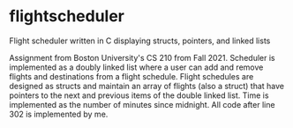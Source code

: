 # flightscheduler
Flight scheduler written in C displaying structs, pointers, and linked lists

Assignment from Boston University's CS 210 from Fall 2021. Scheduler is implemented as a doubly linked list where a user can add and remove flights and destinations from a flight schedule. Flight schedules are designed as structs and maintain an array of flights (also a struct) that have pointers to the next and previous items of the double linked list. 
Time is implemented as the number of minutes since midnight. 
All code after line 302 is implemented by me.
